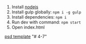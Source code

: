 1. Install [nodejs](https://nodejs.org)
2. Install gulp globally: `npm i -g gulp`
3. Install dependencies: `npm i`
4. Run dev with command: `npm start`
5. Open index.html


[psd template](https://drive.google.com/folderview?id=0B9XFQLfT7zXAckY2cUVISmRGOHM&usp=sharing) "# 4-7" 
